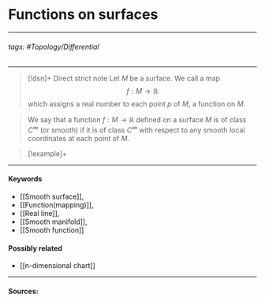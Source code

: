 # Functions on surfaces
***
###### tags: #Topology/Differential  
***
>[!dsn]+ Direct strict note
>Let $M$ be a surface. We call a map
>$$f:M\to\mathbb{R}$$
>which assigns a real number to each point $p$ of $M$, a function on $M$.

>We say that a function $f:M\to\mathbb{R}$ defined on a surface $M$ is of class $C^{\infty}$ (or smooth) if it is of class $C^{\infty}$ with respect to any smooth local coordinates at each point of $M$.

>[!example]+ 
>
***
#### Keywords
- [[Smooth surface]],
- [[Function(mapping)]],
- [[Real line]],
- [[Smooth manifold]],
- [[Smooth function]]
#### Possibly related
- [[n-dimensional chart]]
***
#### Sources: